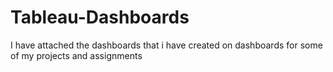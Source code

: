 # Tableau-Dashboards
I have attached the dashboards that i have created on dashboards for some of my projects and assignments
